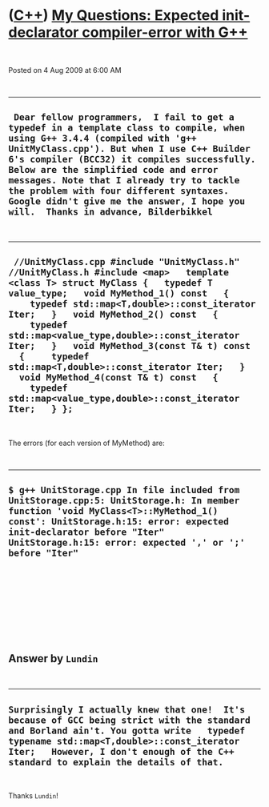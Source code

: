 
 

 

 

 

 

([C++](Cpp.md)) [My Questions: Expected init-declarator compiler-error with G++](CppMyQuestions0.md)
======================================================================================================

 

Posted on 4 Aug 2009 at 6:00 AM


 

  ----------------------------------------------------------------------------------------------------------------------------------------------------------------------------------------------------------------------------------------------------------------------------------------------------------------------------------------------------------------------------------------------------------------------------------------------
  ` Dear fellow programmers,  I fail to get a typedef in a template class to compile, when using G++ 3.4.4 (compiled with 'g++ UnitMyClass.cpp'). But when I use C++ Builder 6's compiler (BCC32) it compiles successfully. Below are the simplified code and error messages. Note that I already try to tackle the problem with four different syntaxes. Google didn't give me the answer, I hope you will.  Thanks in advance, Bilderbikkel`
  ----------------------------------------------------------------------------------------------------------------------------------------------------------------------------------------------------------------------------------------------------------------------------------------------------------------------------------------------------------------------------------------------------------------------------------------------

 

  ----------------------------------------------------------------------------------------------------------------------------------------------------------------------------------------------------------------------------------------------------------------------------------------------------------------------------------------------------------------------------------------------------------------------------------------------------------------------------------------------------------------------------------------------------
  ` //UnitMyClass.cpp #include "UnitMyClass.h"    //UnitMyClass.h #include <map>   template <class T> struct MyClass {   typedef T value_type;   void MyMethod_1() const   {     typedef std::map<T,double>::const_iterator Iter;   }   void MyMethod_2() const   {     typedef std::map<value_type,double>::const_iterator Iter;   }   void MyMethod_3(const T& t) const   {     typedef std::map<T,double>::const_iterator Iter;   }   void MyMethod_4(const T& t) const   {     typedef std::map<value_type,double>::const_iterator Iter;   } };`
  ----------------------------------------------------------------------------------------------------------------------------------------------------------------------------------------------------------------------------------------------------------------------------------------------------------------------------------------------------------------------------------------------------------------------------------------------------------------------------------------------------------------------------------------------------

 

The errors (for each version of MyMethod) are:

 

  ------------------------------------------------------------------------------------------------------------------------------------------------------------------------------------------------------------------------------------------------------------------------
  ` $ g++ UnitStorage.cpp In file included from UnitStorage.cpp:5: UnitStorage.h: In member function 'void MyClass<T>::MyMethod_1() const': UnitStorage.h:15: error: expected init-declarator before "Iter" UnitStorage.h:15: error: expected ',' or ';' before "Iter" `
  ------------------------------------------------------------------------------------------------------------------------------------------------------------------------------------------------------------------------------------------------------------------------

 

 

 

 

 

Answer by `Lundin`
----------------------------------------------------------------

 

  -----------------------------------------------------------------------------------------------------------------------------------------------------------------------------------------------------------------------------------------------------------------------------
  ` Surprisingly I actually knew that one!  It's because of GCC being strict with the standard and Borland ain't. You gotta write   typedef typename std::map<T,double>::const_iterator Iter;   However, I don't enough of the C++ standard to explain the details of that. `
  -----------------------------------------------------------------------------------------------------------------------------------------------------------------------------------------------------------------------------------------------------------------------------

 

Thanks `Lundin`!

 

 

 

 

 

 

